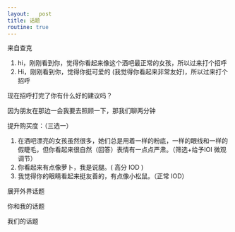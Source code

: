 ```yaml
---
layout:   post
title: 话题
routine: true
---
```


来自查克

1. hi，刚刚看到你，觉得你看起来像这个酒吧最正常的女孩，所以过来打个招呼
2. Hi，刚刚看到你，觉得你挺可爱的 (我觉得你看起来非常友好)，所以过来打个招呼

现在招呼打完了你有什么好的建议吗？

因为朋友在那边一会我要去照顾一下，那我们聊两分钟

提升购买度：（三选一）

1. 在酒吧漂亮的女孩虽然很多，她们总是用着一样的粉底，一样的眼线和一样的假睫毛，但你看起来很自然（回答）表情有一点点严肃。（筛选+给予IOI 微观调节）
2. 你看起来有点像萝卜，我是说腿。( 高分 IOD )
3. 我觉得你的眼睛看起来挺友善的，有点像小松鼠。（正常 IOD）

展开外界话题

你和我的话题

我们的话题



